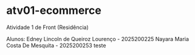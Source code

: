# atv01-ecommerce
Atividade 1 de Front (Residência)

Alunos:
Edney Lincoln de Queiroz Lourenço - 2025200225
Nayara Maria Costa De Mesquita - 2025200253 
teste
